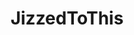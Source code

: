 ---
title: JizzedToThis
crosslinks:
- IRLgirls
- xray
- MegTurney2
- sophiehoward
- AngieVaronaLegal
- thick
- RiddleCosplay
- MissBanana
- juicyasians
- FapFolders
- pawg
- AnaCheri
- ErinAshford
- Dollywinks
- OlgaKatysheva
- Vantoee
- pigtails
- randomsexiness
- redlingerie
---